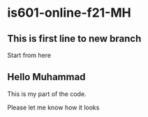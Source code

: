 # is601-online-f21-MH
## This is first line to new branch
Start from here
## Hello Muhammad
This is my part of the code.

Please let me know how it looks
